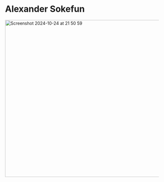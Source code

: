 <h1> Alexander Sokefun </h1>

<img width="512" alt="Screenshot 2024-10-24 at 21 50 59" src="https://github.com/user-attachments/assets/360f80ba-37b2-403f-8b6d-f7b214b9c88e">

